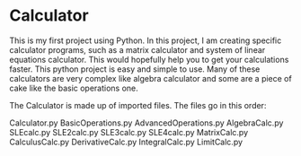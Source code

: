 # Calculator
This is my first project using Python. In this project, I am creating specific calculator programs, such as a matrix calculator and system of linear equations calculator.
This would hopefully help you to get your calculations faster. This python project is easy and simple to use. Many of these calculators are very complex like algebra calculator and some are a piece of cake like the basic operations one.

The Calculator is made up of imported files. The files go in this order:

Calculator.py
	BasicOperations.py
	AdvancedOperations.py
	AlgebraCalc.py
		SLEcalc.py
			SLE2calc.py
			SLE3calc.py
			SLE4calc.py
		  MatrixCalc.py
	CalculusCalc.py
  		DerivativeCalc.py
		IntegralCalc.py
		LimitCalc.py
